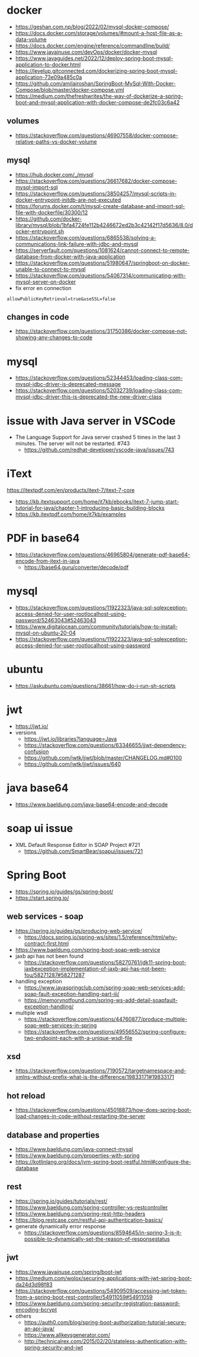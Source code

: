 # docker
- https://geshan.com.np/blog/2022/02/mysql-docker-compose/
- https://docs.docker.com/storage/volumes/#mount-a-host-file-as-a-data-volume
- https://docs.docker.com/engine/reference/commandline/build/
- https://www.javainuse.com/devOps/docker/docker-mysql
- https://www.javaguides.net/2022/12/deploy-spring-boot-mysql-application-to-docker.html
- https://levelup.gitconnected.com/dockerizing-spring-boot-mysql-application-73e09a485c0a
- https://github.com/amilairoshan/SpringBoot-MySql-With-Docker-Compose/blob/master/docker-compose.yml
- https://medium.com/thefreshwrites/the-way-of-dockerize-a-spring-boot-and-mysql-application-with-docker-compose-de2fc03c6a42
## volumes
- https://stackoverflow.com/questions/46907558/docker-compose-relative-paths-vs-docker-volume
## mysql
- https://hub.docker.com/_/mysql
- https://stackoverflow.com/questions/36617682/docker-compose-mysql-import-sql
- https://stackoverflow.com/questions/38504257/mysql-scripts-in-docker-entrypoint-initdb-are-not-executed
- https://forums.docker.com/t/mysql-create-database-and-import-sql-file-with-dockerfile/30300/12
- https://github.com/docker-library/mysql/blob/1bfa4724fe112b4246672ed2b3c42142f17d5636/8.0/docker-entrypoint.sh
- https://stackoverflow.com/questions/6865538/solving-a-communications-link-failure-with-jdbc-and-mysql
- https://serverfault.com/questions/1081624/cannot-connect-to-remote-database-from-docker-with-java-application
- https://stackoverflow.com/questions/51980647/springboot-on-docker-unable-to-connect-to-mysql
- https://stackoverflow.com/questions/54067314/communicating-with-mysql-server-on-docker
- fix error en connection
````
allowPublicKeyRetrieval=true&useSSL=false
````

## changes in code
- https://stackoverflow.com/questions/31750386/docker-compose-not-showing-any-changes-to-code

# mysql
- https://stackoverflow.com/questions/52344453/loading-class-com-mysql-jdbc-driver-is-deprecated-message
- https://stackoverflow.com/questions/52032739/loading-class-com-mysql-jdbc-driver-this-is-deprecated-the-new-driver-class

# issue with Java server in VSCode
- The Language Support for Java server crashed 5 times in the last 3 minutes. The server will not be restarted. #743
  - https://github.com/redhat-developer/vscode-java/issues/743

# iText
https://itextpdf.com/en/products/itext-7/itext-7-core
- https://kb.itextsupport.com/home/it7kb/ebooks/itext-7-jump-start-tutorial-for-java/chapter-1-introducing-basic-building-blocks
- https://kb.itextpdf.com/home/it7kb/examples

# PDF in base64
- https://stackoverflow.com/questions/46965804/generate-pdf-base64-encode-from-itext-in-java
  - https://base64.guru/converter/decode/pdf

# mysql
- https://stackoverflow.com/questions/11922323/java-sql-sqlexception-access-denied-for-user-rootlocalhost-using-password/52463043#52463043
- https://www.digitalocean.com/community/tutorials/how-to-install-mysql-on-ubuntu-20-04
- https://stackoverflow.com/questions/11922323/java-sql-sqlexception-access-denied-for-user-rootlocalhost-using-password

# ubuntu
- https://askubuntu.com/questions/38661/how-do-i-run-sh-scripts

# jwt
- https://jwt.io/
- versions
  - https://jwt.io/libraries?language=Java
  - https://stackoverflow.com/questions/63346655/jjwt-dependency-confusion
  - https://github.com/jwtk/jjwt/blob/master/CHANGELOG.md#0100
  - https://github.com/jwtk/jjwt/issues/640

# java base64
- https://www.baeldung.com/java-base64-encode-and-decode

# soap ui issue
- XML Default Response Editor in SOAP Project #721
  - https://github.com/SmartBear/soapui/issues/721

# Spring Boot
- https://spring.io/guides/gs/spring-boot/
- https://start.spring.io/

## web services - soap
- https://spring.io/guides/gs/producing-web-service/
  - https://docs.spring.io/spring-ws/sites/1.5/reference/html/why-contract-first.html
- https://www.baeldung.com/spring-boot-soap-web-service
- jaxb api has not been found
  - https://stackoverflow.com/questions/58270761/jdk11-spring-boot-jaxbexception-implementation-of-jaxb-api-has-not-been-fou/58271287#58271287
- handling exception
  - https://www.javaspringclub.com/spring-soap-web-services-add-soap-fault-exception-handling-part-iii/
  - https://memorynotfound.com/spring-ws-add-detail-soapfault-exception-handling/
- multiple wsdl
  - https://stackoverflow.com/questions/44760877/produce-multiple-soap-web-services-in-spring
  - https://stackoverflow.com/questions/49556552/spring-configure-two-endpoint-each-with-a-unique-wsdl-file

## xsd
- https://stackoverflow.com/questions/7190572/targetnamespace-and-xmlns-without-prefix-what-is-the-difference/19833171#19833171

## hot reload
- https://stackoverflow.com/questions/45018873/how-does-spring-boot-load-changes-in-code-without-restarting-the-server

## database and properties
- https://www.baeldung.com/java-connect-mysql
- https://www.baeldung.com/properties-with-spring
- https://kotlinlang.org/docs/jvm-spring-boot-restful.html#configure-the-database

## rest
- https://spring.io/guides/tutorials/rest/
- https://www.baeldung.com/spring-controller-vs-restcontroller
- https://www.baeldung.com/spring-rest-http-headers
- https://blog.restcase.com/restful-api-authentication-basics/
- generate dynamically error response
  - https://stackoverflow.com/questions/8594645/in-spring-3-is-it-possible-to-dynamically-set-the-reason-of-responsestatus

## jwt
- https://www.javainuse.com/spring/boot-jwt
- https://medium.com/wolox/securing-applications-with-jwt-spring-boot-da24d3d98f83
- https://stackoverflow.com/questions/54909509/accessing-jwt-token-from-a-spring-boot-rest-controller/54911059#54911059
- https://www.baeldung.com/spring-security-registration-password-encoding-bcrypt
- others
  - https://auth0.com/blog/spring-boot-authorization-tutorial-secure-an-api-java/
  - https://www.allkeysgenerator.com/
  - http://technicalrex.com/2015/02/20/stateless-authentication-with-spring-security-and-jwt
